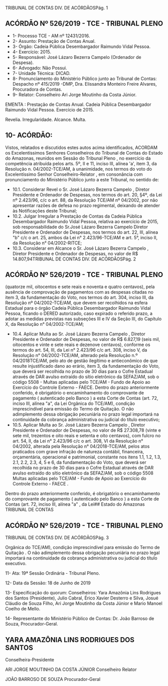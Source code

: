 TRIBUNAL DE CONTAS DIV. DE ACÓRDÃOSPág. 1

## ACÓRDÃO Nº 526/2019 - TCE - TRIBUNAL PLENO

- 1- Processo TCE - AM nº 12431/2016.
- 2- Assunto: Prestação de Contas Anual.
- 3- Órgão: Cadeia Pública Desembargador Raimundo Vidal Pessoa.
- 4- Exercício: 2015.
- 5- Responsável: José Lázaro Bezerra Campelo (Ordenador de Despesa).
- 6- Advogado: Não Possui.
- 7- Unidade Técnica: DICAD.
- 8- Pronunciamento do Ministério Público junto ao Tribunal de Contas: Despacho nº 415/2019 -DMP, Dra. Elissandra Monteiro Freire Alvares, Procuradora de Contas.
- 9- Relator: Conselheiro Ari Jorge Moutinho da Costa Júnior.

EMENTA : Prestação de Contas Anual. Cadeia Pública  Desembargador  Raimundo  Vidal  Pessoa. Exercício de 2015.

Revelia. Irregularidade. Alcance. Multa.

## 10-  ACÓRDÃO:

Vistos, relatados e discutidos estes autos acima identificados, ACORDAM os Excelentíssimos Senhores Conselheiros do Tribunal de Contas do Estado do Amazonas, reunidos em Sessão do Tribunal Pleno , no exercício da competência atribuída pelos arts. 5º, II e 11, inciso III, alínea 'a', item 3, da Resolução n. 04/2002-TCE/AM, à unanimidade, nos termos do voto do Excelentíssimo Senhor Conselheiro-Relator , em consonância com pronunciamento do Ministério Público junto a este Tribunal, no sentido de:

- 10.1. Considerar  Revel o Sr.  José  Lázaro  Bezerra  Campelo , Diretor Presidente e Ordenador de Despesas, nos termos do art. 20, §4º, da Lei nº 2.423/96, c/c o art. 88, da Resolução TCE/AM nº 04/2002, por não  apresentar  razões  de  defesa  no  prazo  regimental,  deixando  de atender às Notificações deste Tribunal;
- 10.2. Julgar Irregular a Prestação de Contas da Cadeia Pública Desembargador Raimundo Vidal Pessoa, relativa ao exercício de 2015, sob  responsabilidade  do Sr.José  Lázaro  Bezerra  Campelo Diretor Presidente e Ordenador de Despesas, nos termos do art. 22, III, alínea "b" c/c o art. 25, ambos da Lei n° 2.423/96-TCE/AM e art. 5°, inciso II, da Resolução n° 04/2002-RITCE;
- 10.3. Considerar em Alcance o Sr. José Lázaro Bezerra Campelo , Diretor Presidente  e  Ordenador  de  Despesas,  no  valor  de R$  14.807,94TRIBUNAL DE CONTAS DIV. DE ACÓRDÃOSPág. 2

## ACÓRDÃO Nº 526/2019 - TCE - TRIBUNAL PLENO

(quatorze mil,  oitocentos  e  sete reais e  noventa  e quatro  centavos), pela  ausência  de  comprovação  de  pagamentos  com  as  despesas citadas no item 3, da fundamentação do Voto, nos termos do art. 304, inciso III, da Resolução nº 04/2002-TCE/AM, que devem ser recolhidos na  esfera  Estadual  para  o  órgão  Cadeia  Pública  Desembargador Raimundo Vidal Pessoa, ficando o DERED autorizado, caso expirado o referido prazo, a adotar as medidas previstas nas subseções III e IV da Seção III, do Capítulo X, da Resolução n° 04/2002-TCE/AM;

- 10.4. Aplicar Multa ao Sr. José  Lázaro  Bezerra  Campelo , Diretor Presidente e Ordenador de Despesas, no valor de R$ 6.827,19 (seis mil, oitocentos e vinte e sete reais e dezenove centavos), conforme os termos  do  art.  54,  III,  da  Lei  n°  2.423/96  c/c  art.  308,  inciso  V,  da Resolução n° 04/2002-TCE/AM, alterado pela Resolução n.º 04/2018TCE/AM, pelo ato de gestão ilegítimo e antieconômico de que resulte injustificado dano ao erário, item 3, da fundamentação do Voto, que deverá ser recolhida no prazo de 30 dias para o Cofre Estadual através de DAR avulso extraído do sítio eletrônico da SEFAZ/AM, sob o código 5508 - Multas aplicadas pelo TCE/AM - Fundo de Apoio ao Exercício do Controle Externo - FAECE. Dentro do prazo anteriormente conferido, é obrigatório o encaminhamento  do  comprovante  de  pagamento  ( autenticado  pelo Banco )  a  esta  Corte  de  Contas (art. 72,  inciso III,  alínea  "a",  da  Lei Orgânica  do  TCE/AM),  condição  imprescindível  para  emissão  do Termo de Quitação. O não adimplemento dessa obrigação pecuniária no prazo legal importará na continuidade da cobrança administrativa ou judicial do título executivo;
- 10.5. Aplicar Multa ao Sr. José  Lázaro  Bezerra  Campelo , Diretor Presidente e Ordenador de Despesas, no valor de R$ 27.308,78 (vinte e sete mil, trezentos e oito reais e setenta e oito centavos), com fulcro no art.  54,  II,  da  Lei  n°  2.423/96  c/c  o  art.  308,  VI  da  Resolução  n° 04/2002,  alterada  pela  Resolução  n°  04/2018-TCE/AM,  pelos  atos praticados com  grave  infração de natureza contábil, financeira, orçamentária, operacional e patrimonial, constante nos itens 1.1, 1.2, 1.3, 2.1, 2.2, 2.3, 4, 5 e 6, da fundamentação do Voto, que deverá ser recolhida no prazo de 30 dias para o Cofre Estadual através de DAR avulso extraído do sítio eletrônico da SEFAZ/AM, sob o código 5508 Multas aplicadas pelo TCE/AM - Fundo de Apoio ao Exercício do Controle Externo - FAECE .

Dentro do prazo anteriormente conferido, é obrigatório o encaminhamento  do  comprovante  de  pagamento  ( autenticado  pelo Banco )  a  esta Corte de Contas (art. 72, inciso III, alínea "a" , da Lei## Estado do Amazonas TRIBUNAL DE CONTAS

## ACÓRDÃO Nº 526/2019 - TCE - TRIBUNAL PLENO

TRIBUNAL DE CONTAS DIV. DE ACÓRDÃOSPág. 3

Orgânica  do  TCE/AM),  condição  imprescindível  para  emissão  do Termo de Quitação . O não adimplemento dessa obrigação pecuniária no prazo legal importará na continuidade da cobrança administrativa ou judicial do título executivo.

11-  Ata: 19ª Sessão Ordinária - Tribunal Pleno.

12-  Data da Sessão: 18 de Junho de 2019

13-  Especificação do quorum: Conselheiros: Yara Amazônia Lins Rodrigues dos Santos (Presidente), Julio Cabral, Érico Xavier Desterro e Silva, Josué Cláudio de Souza Filho, Ari Jorge Moutinho da Costa Júnior e Mario Manoel Coelho de Mello.

14-  Representante  do  Ministério  Público  de  Contas: Dr. João  Barroso  de  Souza, Procurador-Geral.

## YARA AMAZÔNIA LINS RODRIGUES DOS SANTOS

Conselheira-Presidente

ARI JORGE MOUTINHO DA COSTA JÚNIOR Conselheiro Relator

JOÃO BARROSO DE SOUZA Procurador-Geral